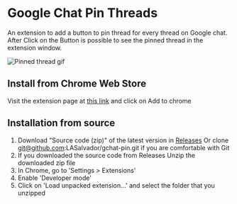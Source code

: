 # Google Chat Pin Threads
An extension to add a button to pin thread for every thread on Google chat. After Click on the Button is possible to see the pinned thread in the extension window.

![Pinned thread gif](image/blur_pinned_thread.gif)

## Install from Chrome Web Store

Visit the extension page at [this link](https://chrome.google.com/webstore/detail/gchat-pin-threads/indkckjhobpnbgkjbppehhihfpdmcjon) and click on Add to chrome


## Installation from source

1. Download "Source code (zip)" of the latest version in [Releases](https://github.com/LASalvador/gchat-pin/releases) Or clone git@github.com:LASalvador/gchat-pin.git if you are comfortable with Git
2. If you downloaded the source code from Releases Unzip the downloaded zip file
3. In Chrome, go to 'Settings > Extensions'
4. Enable 'Developer mode'
5. Click on 'Load unpacked extension...' and select the folder that you unzipped

